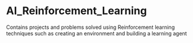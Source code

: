# AI_Reinforcement_Learning
Contains projects and problems solved using Reinforcement learning techniques such as creating an environment and building a learning agent
